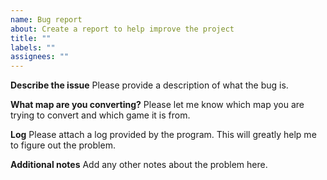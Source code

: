 ```yaml
---
name: Bug report
about: Create a report to help improve the project
title: ""
labels: ""
assignees: ""
---
```


**Describe the issue**
Please provide a description of what the bug is.

**What map are you converting?**
Please let me know which map you are trying to convert and which game it is from.

**Log**
Please attach a log provided by the program. This will greatly help me to figure out the problem.

**Additional notes**
Add any other notes about the problem here.
